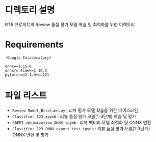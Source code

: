 # 디렉토리 설명
RTR 프로젝트의 Review 품질 평가 모델 학습 및 최적화를 위한 디렉토리

# Requirements
```
(Google Colaboratory)

onnx==1.15.0
onnxruntime==1.16.3
pytorch==2.1.0+cu121
```

# 파일 리스트
- `Review Model_Baseline.py` : 리뷰 평가 모델 학습을 위한 베이스라인
- `Classifier_123.ipynb` : 리뷰 품질 평가 모델(1-3단계) 학습 및 평가
- `SBERT_optimization_ONNX.ipynb` : 리뷰 벡터화 모델 최적화 및 ONNX 변환
- `Classifier_123_ONNX_export_test.ipynb` : 리뷰 품질 평가 모델(1-3단계) ONNX 변환 및 평가